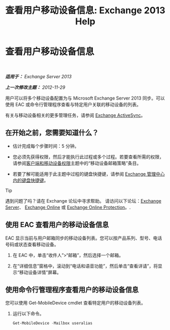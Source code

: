 ﻿---
title: '查看用户移动设备信息: Exchange 2013 Help'
TOCTitle: 查看用户移动设备信息
ms:assetid: 4fd263c0-ad61-416c-bd68-339bf66605cf
ms:mtpsurl: https://technet.microsoft.com/zh-cn/library/Aa997974(v=EXCHG.150)
ms:contentKeyID: 50490532
ms.date: 01/11/2018
mtps_version: v=EXCHG.150
ms.translationtype: HT
---

# 查看用户移动设备信息

 

_**适用于：** Exchange Server 2013_

_**上一次修改主题：** 2012-11-29_

用户可以将多个移动设备配置为与 Microsoft Exchange Server 2013 同步。可以使用 EAC 或命令行管理程序查看与特定用户关联的移动设备的列表。

有关与移动设备相关的更多管理任务，请参阅 [Exchange ActiveSync](exchange-activesync-exchange-2013-help.md)。

## 在开始之前，您需要知道什么？

  - 估计完成每个步骤时间：5 分钟。

  - 您必须先获得权限，然后才能执行此过程或多个过程。若要查看所需的权限，请参阅[客户端和移动设备权限](clients-and-mobile-devices-permissions-exchange-2013-help.md)主题中的“移动设备邮箱策略”条目。

  - 若要了解可能适用于此主题中过程的键盘快捷键，请参阅 [Exchange 管理中心内的键盘快捷键](keyboard-shortcuts-in-the-exchange-admin-center-exchange-online-protection-help.md)。

> [!TIP]  
> 遇到问题了吗？请在 Exchange 论坛中寻求帮助。 请访问以下论坛：<a href="https://go.microsoft.com/fwlink/p/?linkid=60612">Exchange Server</a>、 <a href="https://go.microsoft.com/fwlink/p/?linkid=267542">Exchange Online</a> 或 <a href="https://go.microsoft.com/fwlink/p/?linkid=285351">Exchange Online Protection</a>。.


## 使用 EAC 查看用户的移动设备信息

EAC 显示当前与用户邮箱同步的移动设备列表。您可以按产品系列、型号、电话号码或状态查看移动设备。

1.  在 EAC 中，单击“收件人”\>“邮箱”，然后选择一个邮箱。

2.  在“详细信息”窗格中，滚动到“电话和语音功能”，然后单击“查看详请”，将显示“移动设备详情”屏幕。

## 使用命令行管理程序查看用户的移动设备信息

您可以使用 Get-MobileDevice cmdlet 查看特定用户的移动设备列表。

1.  运行以下命令。
    
    ```powershell
    Get-MobileDevice -Mailbox useralias
    ```

